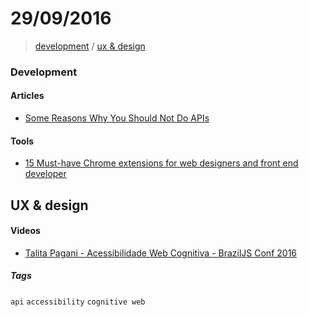 # 29/09/2016

> [development](#development) / [ux & design](ux--design)

### Development

#### Articles
- [Some Reasons Why You Should Not Do APIs](https://medium.com/startup-grind/some-reasons-why-you-should-not-do-apis-e075618ef3ab#.i39t0ut67)

#### Tools
- [15 Must-have Chrome extensions for web designers and front end developer](https://medium.muz.li/15-must-have-chrome-extensions-for-web-designers-and-front-end-developer-b12c1bd9490c#.4p1r9jgaz)

## UX & design

#### Videos
- [Talita Pagani - Acessibilidade Web Cognitiva - BrazilJS Conf 2016](https://www.youtube.com/watch?v=igGOeem6y4w&)


##### Tags

`api` `accessibility` `cognitive web`